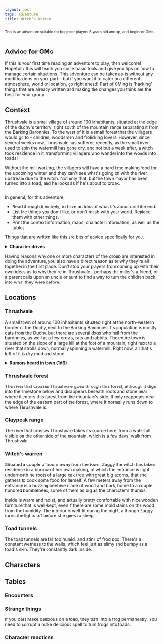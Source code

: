 ```yaml
---
layout: post
tags: adventure
title: Witch's Warren
---
```

<small>This is an adventure suitable for beginner players 6 years old and up, and beginner GMs.</small>

<div class="row">
<div class="column">
  
<h2>Advice for GMs</h2>
If this is your first time reading an adventure to play, then welcome! Hopefully this will teach you some basic tools and give you tips on how to manage certain situations. This adventure can be taken as-is without any modifications on your part - but if you want it to cater to a different atmosphere, world or location, go right ahead! Part of GMing is 'hacking' things that are already written and making the changes you think are the best for your group.

</div>
<div class="column">
  
<h2>Context</h2>
Thrushvale is a small village of around 100 inhabitants, situated at the edge of the duchy's territory, right south of the mountain range separating it from the Barking Baronnies. To the west of it is a small forest that the villagers would go to - children, woodsmen and frolicking lovers. However, since several weeks now, Thrushvale has suffered recently, as the small river used to spin the watermill has gone dry, and not but a week after, a witch took residence in it, transforming villagers who wander into the woods into toads!

Without the mill working, the villagers will have a hard time making food for the upcoming winter, and they can't see what's going on with the river upstream due to the witch. Not only that, but the town mayor has been turned into a toad, and he looks as if he's about to croak. 

</div>
</div>



In general, for this adventure,
*  Read through it entirely, to have an idea of what it's about until the end.
*  List the things you don't like, or don't mesh with your world. Replace them with other things.
*  Print the context information, maps, character information, as well as the tables.

<blockquotegm><p>Things that are written like this are bits of advice specifically for you.</p></blockquotegm>



<details markdown="1">
<summary><b>Character drives</b></summary>
Here are some reasons why the different factions could take an interest in Thrushvale's predicament:
  
*  <b>Cats:</b> when the mayor left for the forest, he brought with him his shiny golden pendant. When he came back, he didn't have it anymore - it was surely taken by the witch, and you can go grab it for yourself.
*  <b>Dogs:</b> the dog barons sent you to help the farmers of Thrushvale, who are too far into the wilds of the duchy to be adequately helped.
*  <b>Crows:</b> the fireflies called upon the Firefly Accord to send you to investigate the forest, as they're too scared to venture in after the disappearance of the last scouting force sent there.
*  <b>Rabbits:</b> these are all new people to meet, and there's surely an interesting story to tell after you deal with whatever's going on here.
*  <b>Rats:</b> by helping the villagers of Thrushvale, you also show that the Tabby duke is an inadequate protector of their own lands.
*  <b>Moles:</b> other moles have determined that the dried-up river is an artesian well - now that it's dry, this could be an opportunity to explore its galleries underground once the danger is cleared.
*  <b>Boars:</b> the bugs of Thrushvale forest have all but disappeared. Investigate what is going on and put a stop to it.

</details>

<blockquotegm>

<p>Having reasons why one or more characters of the group are interested in doing the adventure, you also have a direct reason as to why they're all together in the first place. Don't stop your players from coming up with their own ideas as to why they're in Thrushvale - perhaps the miller's a friend, or a parent calls upon an uncle or aunt to find a way to turn the children back into what they were before.</p>

</blockquotegm>

## Locations

### Thrushvale
A small town of around 100 inhabitants situated right at the north-western border of the Duchy, next to the Barking Baronnies. Its population is mostly cats from the Duchy, but there are several dogs who hail from the baronnies, as well as a few crows, rats and rabbits. The entire town is situated on the slope of a large hill at the foot of a mountain, right next to a river that strolls down, normally spinning a watermill. Right now, all that's left of it is dry mud and stone.

<details markdown="1">
<summary><b>Rumors heard in town (1d6)</b></summary>
  
1.  <i>The forest's been awfully quiet lately. It's as if the witch stole all life from there.</i>
2.  <i>Did you hear the mayor lost his pendant to the witch in the forest? What does she need it for?</i>
3.  <i>Last night, I saw four glowing yellow eyes looking at me from the edge of the forest!</i>
4.  <i>The Duke's never going to help us - what with what's happening down south.</i>
5.  <i>Where are the fireflies? They used to come here once a week.</i>
6.  <i>I saw the witch, and she was using all of the water in her big cauldron!</i>

</details>

### Thrushvale forest
The river that crosses Thrushvale goes through this forest, although it digs into the limestone below and disappears beneath roots and stone near where it enters this forest from the mountain's side. It only reappears near the edge of the eastern part of the forest, where it normally runs down to where Thrushvale is.

### Claypeak range
The river that crosses Thrushvale takes its source here, from a waterfall visible on the other side of the mountain, which is a few days' walk from Thrushvale.

### Witch's warren
Situated a couple of hours away from the town, Zaggy the witch has taken residence in a burrow of her own making, of which the entrance is right underneath he roots of a large oak tree with great big acorns, that she gathers to cook some food for herself. A few meters away from the entrance is a buzzing beehive made of wood and bark, home to a couple hundred bumblebees, some of them as big as the character's thumbs.

Inside is warm and moist, and actually pretty comfortable with nice wooden furniture that is well-kept, even if there are some mold stains on the wood from the humidity. The interior is well-lit during the night, although Zaggy turns the lights off before she goes to sleep.

### Toad tunnels
The toad tunnels are far too humid, and stink of frog poo. There's a constant wetness to the walls, which feel just as slimy and bumpy as a toad's skin. They're constantly dark inside.

## Characters

## Tables

### Encounters

### Strange things
If you cast Make delicious on a toad, they turn into a frog permanently. You need to corrupt a make delicious spell to turn frogs into toads.

### Character reactions
